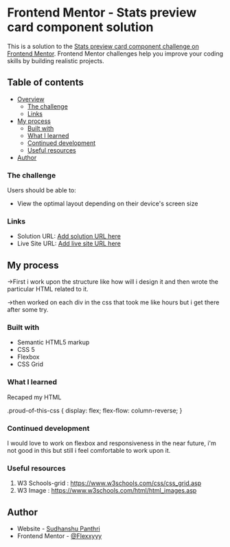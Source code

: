 # Frontend Mentor - Stats preview card component solution

This is a solution to the [Stats preview card component challenge on Frontend Mentor](https://www.frontendmentor.io/challenges/stats-preview-card-component-8JqbgoU62). Frontend Mentor challenges help you improve your coding skills by building realistic projects.

## Table of contents

- [Overview](#overview)
  - [The challenge](#the-challenge)
  - [Links](#links)
- [My process](#my-process)
  - [Built with](#built-with)
  - [What I learned](#what-i-learned)
  - [Continued development](#continued-development)
  - [Useful resources](#useful-resources)
- [Author](#author)

### The challenge

Users should be able to:

- View the optimal layout depending on their device's screen size

### Links

- Solution URL: [Add solution URL here](https://your-solution-url.com)
- Live Site URL: [Add live site URL here](https://pedantic-gates-da5edf.netlify.app/)

## My process

->First i work upon the structure like how will i design it and then wrote the particular HTML related to it.

->then worked on each div in the css that took me like hours but i get there after some try.

### Built with

- Semantic HTML5 markup
- CSS 5
- Flexbox
- CSS Grid

### What I learned

Recaped my HTML

.proud-of-this-css {
display: flex;
flex-flow: column-reverse;
}

### Continued development

I would love to work on flexbox and responsiveness in the near future, i'm not good in this but still i feel comfortable to work upon it.

### Useful resources

1. W3 Schools-grid : https://www.w3schools.com/css/css_grid.asp
2. W3 Image : https://www.w3schools.com/html/html_images.asp

## Author

- Website - [Sudhanshu Panthri](https://www.your-site.com)
- Frontend Mentor - [@Flexxyyy](https://www.frontendmentor.io/profile/Flexxyyy)
